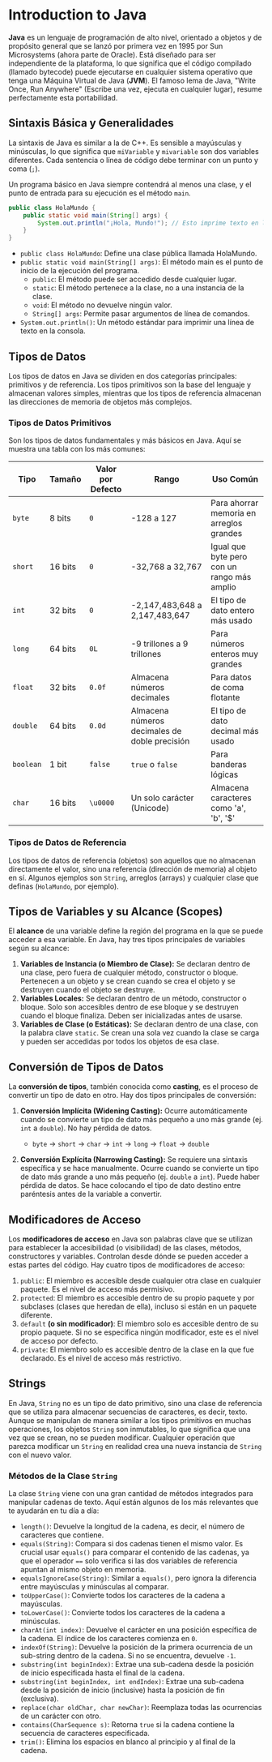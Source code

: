 # Introduction to Java

**Java** es un lenguaje de programación de alto nivel, orientado a objetos y de propósito general que se lanzó por primera vez en 1995 por Sun Microsystems (ahora parte de Oracle). Está diseñado para ser independiente de la plataforma, lo que significa que el código compilado (llamado bytecode) puede ejecutarse en cualquier sistema operativo que tenga una Máquina Virtual de Java (**JVM**). El famoso lema de Java, "Write Once, Run Anywhere" (Escribe una vez, ejecuta en cualquier lugar), resume perfectamente esta portabilidad.

## Sintaxis Básica y Generalidades

La sintaxis de Java es similar a la de C++. Es sensible a mayúsculas y minúsculas, lo que significa que `miVariable` y `mivariable` son dos variables diferentes. Cada sentencia o línea de código debe terminar con un punto y coma (`;`).

Un programa básico en Java siempre contendrá al menos una clase, y el punto de entrada para su ejecución es el método `main`.

```java
public class HolaMundo {
    public static void main(String[] args) {
        System.out.println("¡Hola, Mundo!"); // Esto imprime texto en la consola
    }
}
```

- `public class HolaMundo`: Define una clase pública llamada HolaMundo.
- `public static void main(String[] args)`: El método main es el punto de inicio de la ejecución del programa.
  - `public`: El método puede ser accedido desde cualquier lugar.
  - `static`: El método pertenece a la clase, no a una instancia de la clase.
  - `void`: El método no devuelve ningún valor.
  - `String[] args`: Permite pasar argumentos de línea de comandos.
- `System.out.println()`: Un método estándar para imprimir una línea de texto en la consola.

## Tipos de Datos

Los tipos de datos en Java se dividen en dos categorías principales: primitivos y de referencia. Los tipos primitivos son la base del lenguaje y almacenan valores simples, mientras que los tipos de referencia almacenan las direcciones de memoria de objetos más complejos.

### Tipos de Datos Primitivos

Son los tipos de datos fundamentales y más básicos en Java. Aquí se muestra una tabla con los más comunes:

| Tipo      | Tamaño  | Valor por Defecto | Rango                                         | Uso Común                                   |
| --------- | ------- | ----------------- | --------------------------------------------- | ------------------------------------------- |
| `byte`    | 8 bits  | `0`               | -128 a 127                                    | Para ahorrar memoria en arreglos grandes    |
| `short`   | 16 bits | `0`               | -32,768 a 32,767                              | Igual que byte pero con un rango más amplio |
| `int`     | 32 bits | `0`               | -2,147,483,648 a 2,147,483,647                | El tipo de dato entero más usado            |
| `long`    | 64 bits | `0L`              | -9 trillones a 9 trillones                    | Para números enteros muy grandes            |
| `float`   | 32 bits | `0.0f`            | Almacena números decimales                    | Para datos de coma flotante                 |
| `double`  | 64 bits | `0.0d`            | Almacena números decimales de doble precisión | El tipo de dato decimal más usado           |
| `boolean` | 1 bit   | `false`           | `true` o `false`                              | Para banderas lógicas                       |
| `char`    | 16 bits | `\u0000`          | Un solo carácter (Unicode)                    | Almacena caracteres como 'a', 'b', '$'      |

### Tipos de Datos de Referencia

Los tipos de datos de referencia (objetos) son aquellos que no almacenan directamente el valor, sino una referencia (dirección de memoria) al objeto en sí. Algunos ejemplos son `String`, arreglos (arrays) y cualquier clase que definas (`HolaMundo`, por ejemplo).

## Tipos de Variables y su Alcance (Scopes)

El **alcance** de una variable define la región del programa en la que se puede acceder a esa variable. En Java, hay tres tipos principales de variables según su alcance:

1. **Variables de Instancia (o Miembro de Clase):** Se declaran dentro de una clase, pero fuera de cualquier método, constructor o bloque. Pertenecen a un objeto y se crean cuando se crea el objeto y se destruyen cuando el objeto se destruye.
2. **Variables Locales:** Se declaran dentro de un método, constructor o bloque. Solo son accesibles dentro de ese bloque y se destruyen cuando el bloque finaliza. Deben ser inicializadas antes de usarse.
3. **Variables de Clase (o Estáticas):** Se declaran dentro de una clase, con la palabra clave `static`. Se crean una sola vez cuando la clase se carga y pueden ser accedidas por todos los objetos de esa clase.

## Conversión de Tipos de Datos

La **conversión de tipos**, también conocida como **casting**, es el proceso de convertir un tipo de dato en otro. Hay dos tipos principales de conversión:

1. **Conversión Implícita (Widening Casting):** Ocurre automáticamente cuando se convierte un tipo de dato más pequeño a uno más grande (ej. `int` a `double`). No hay pérdida de datos.

   - `byte` -> `short` -> `char` -> `int` -> `long` -> `float` -> `double`

2. **Conversión Explícita (Narrowing Casting):** Se requiere una sintaxis específica y se hace manualmente. Ocurre cuando se convierte un tipo de dato más grande a uno más pequeño (ej. `double` a `int`). Puede haber pérdida de datos. Se hace colocando el tipo de dato destino entre paréntesis antes de la variable a convertir.

## Modificadores de Acceso

Los **modificadores de acceso** en Java son palabras clave que se utilizan para establecer la accesibilidad (o visibilidad) de las clases, métodos, constructores y variables. Controlan desde dónde se pueden acceder a estas partes del código. Hay cuatro tipos de modificadores de acceso:

1. `public`: El miembro es accesible desde cualquier otra clase en cualquier paquete. Es el nivel de acceso más permisivo.
2. `protected`: El miembro es accesible dentro de su propio paquete y por subclases (clases que heredan de ella), incluso si están en un paquete diferente.
3. `default` **(o sin modificador)**: El miembro solo es accesible dentro de su propio paquete. Si no se especifica ningún modificador, este es el nivel de acceso por defecto.
4. `private`: El miembro solo es accesible dentro de la clase en la que fue declarado. Es el nivel de acceso más restrictivo.

## Strings

En Java, `String` no es un tipo de dato primitivo, sino una clase de referencia que se utiliza para almacenar secuencias de caracteres, es decir, texto. Aunque se manipulan de manera similar a los tipos primitivos en muchas operaciones, los objetos `String` son inmutables, lo que significa que una vez que se crean, no se pueden modificar. Cualquier operación que parezca modificar un `String` en realidad crea una nueva instancia de `String` con el nuevo valor.

### Métodos de la Clase `String`

La clase `String` viene con una gran cantidad de métodos integrados para manipular cadenas de texto. Aquí están algunos de los más relevantes que te ayudarán en tu día a día:

- `length()`: Devuelve la longitud de la cadena, es decir, el número de caracteres que contiene.
- `equals(String)`: Compara si dos cadenas tienen el mismo valor. Es crucial usar `equals()` para comparar el contenido de las cadenas, ya que el operador `==` solo verifica si las dos variables de referencia apuntan al mismo objeto en memoria.
- `equalsIgnoreCase(String)`: Similar a `equals()`, pero ignora la diferencia entre mayúsculas y minúsculas al comparar.
- `toUpperCase()`: Convierte todos los caracteres de la cadena a mayúsculas.
- `toLowerCase()`: Convierte todos los caracteres de la cadena a minúsculas.
- `charAt(int index)`: Devuelve el carácter en una posición específica de la cadena. El índice de los caracteres comienza en `0`.
- `indexOf(String)`: Devuelve la posición de la primera ocurrencia de un sub-string dentro de la cadena. Si no se encuentra, devuelve `-1`.
- `substring(int beginIndex)`: Extrae una sub-cadena desde la posición de inicio especificada hasta el final de la cadena.
- `substring(int beginIndex, int endIndex)`: Extrae una sub-cadena desde la posición de inicio (inclusive) hasta la posición de fin (exclusiva).
- `replace(char oldChar, char newChar)`: Reemplaza todas las ocurrencias de un carácter con otro.
- `contains(CharSequence s)`: Retorna `true` si la cadena contiene la secuencia de caracteres especificada.
- `trim()`: Elimina los espacios en blanco al principio y al final de la cadena.
